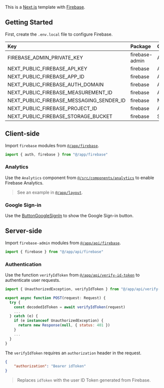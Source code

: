 This is a [Next.js](https://nextjs.org) template with [Firebase]().

## Getting Started

First, create the `.env.local` file to configure Firebase.

|Key|Package|Context|Notes|
|:--|:------|:------|:----|
FIREBASE_ADMIN_PRIVATE_KEY|firebase-admin|All
NEXT_PUBLIC_FIREBASE_API_KEY|firebase|All
NEXT_PUBLIC_FIREBASE_APP_ID|firebase|All
NEXT_PUBLIC_FIREBASE_AUTH_DOMAIN|firebase|All
NEXT_PUBLIC_FIREBASE_MEASUREMENT_ID|firebase|Analytics|Optional
NEXT_PUBLIC_FIREBASE_MESSAGING_SENDER_ID|firebase|Messaging|Optional
NEXT_PUBLIC_FIREBASE_PROJECT_ID|firebase|All
NEXT_PUBLIC_FIREBASE_STORAGE_BUCKET|firebase|Storage|Optional

## Client-side

Import `firebase` modules from [`@/app/firebase`](/app/firebase.ts).

```js
import { auth, firebase } from "@/app/firebase"
```

### Analytics

Use the `Analytics` component from [`@/src/components/analytics`](/src/components/analytics/index.tsx) to enable Firebase Analytics.

> See an example in [`@/app/layout`](/app/layout.tsx).

### Google Sign-in

Use the [ButtonGoogleSignIn](/src/components/button-google-signin/index.tsx) to show the Google Sign-in button.


## Server-side

Import `firebase-admin` modules from [`@/app/api/firebase`](/app/api/firebase.ts).

```js
import { firebase } from "@/app/api/firebase"
```

### Authentication

Use the function `verifyIdToken` from [`@/app/api/verify-id-token`](/app/api/verify-id-token.ts) to authenticate user requests.

```js
import { UnauthorizedException, verifyIdToken } from "@/app/api/verify-id-token";

export async function POST(request: Request) {
  try {
    const decodedIdToken = await verifyIdToken(request)
    ...
  } catch (e) {
    if (e instanceof UnauthorizedException) {
      return new Response(null, { status: 401 })
    }
    ...
  }
}
```

The `verifyIdToken` requires an `authorization` header in the request.

```json
{
    "authorization": "Bearer idToken"
}
```

> Replaces `idToken` with the user ID Token generated from Firebase. 